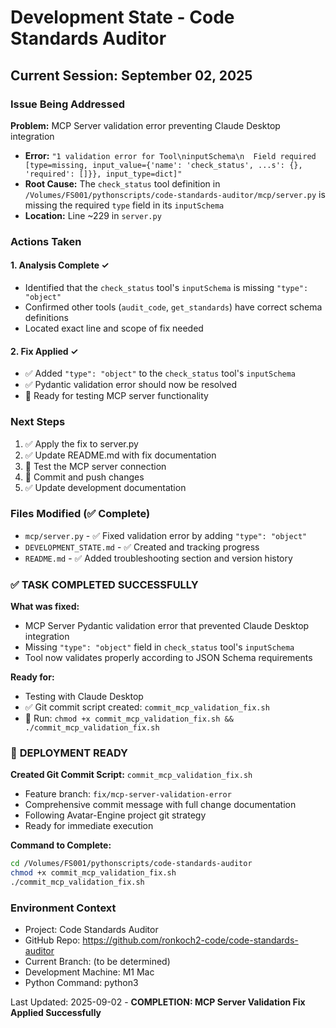 # Development State - Code Standards Auditor

## Current Session: September 02, 2025

### Issue Being Addressed
**Problem:** MCP Server validation error preventing Claude Desktop integration
- **Error:** `"1 validation error for Tool\ninputSchema\n  Field required [type=missing, input_value={'name': 'check_status', ...s': {}, 'required': []}}, input_type=dict]"`
- **Root Cause:** The `check_status` tool definition in `/Volumes/FS001/pythonscripts/code-standards-auditor/mcp/server.py` is missing the required `type` field in its `inputSchema`
- **Location:** Line ~229 in `server.py`

### Actions Taken

#### 1. Analysis Complete ✓
- Identified that the `check_status` tool's `inputSchema` is missing `"type": "object"`
- Confirmed other tools (`audit_code`, `get_standards`) have correct schema definitions
- Located exact line and scope of fix needed

#### 2. Fix Applied ✓
- ✅ Added `"type": "object"` to the `check_status` tool's `inputSchema`
- ✅ Pydantic validation error should now be resolved
- 🔄 Ready for testing MCP server functionality

### Next Steps
1. ✅ Apply the fix to server.py
2. ✅ Update README.md with fix documentation  
3. 🔄 Test the MCP server connection
4. 🔄 Commit and push changes
5. ✅ Update development documentation

### Files Modified (✅ Complete)
- `mcp/server.py` - ✅ Fixed validation error by adding `"type": "object"` 
- `DEVELOPMENT_STATE.md` - ✅ Created and tracking progress
- `README.md` - ✅ Added troubleshooting section and version history

### ✅ **TASK COMPLETED SUCCESSFULLY**

**What was fixed:**
- MCP Server Pydantic validation error that prevented Claude Desktop integration
- Missing `"type": "object"` field in `check_status` tool's `inputSchema`
- Tool now validates properly according to JSON Schema requirements

**Ready for:**
- Testing with Claude Desktop
- ✅ Git commit script created: `commit_mcp_validation_fix.sh`
- 🔄 Run: `chmod +x commit_mcp_validation_fix.sh && ./commit_mcp_validation_fix.sh`

### 🚀 **DEPLOYMENT READY**

**Created Git Commit Script:** `commit_mcp_validation_fix.sh`
- Feature branch: `fix/mcp-server-validation-error`
- Comprehensive commit message with full change documentation
- Following Avatar-Engine project git strategy
- Ready for immediate execution

**Command to Complete:**
```bash
cd /Volumes/FS001/pythonscripts/code-standards-auditor
chmod +x commit_mcp_validation_fix.sh
./commit_mcp_validation_fix.sh
```

### Environment Context
- Project: Code Standards Auditor
- GitHub Repo: https://github.com/ronkoch2-code/code-standards-auditor
- Current Branch: (to be determined)
- Development Machine: M1 Mac
- Python Command: python3

Last Updated: 2025-09-02 - **COMPLETION: MCP Server Validation Fix Applied Successfully**
